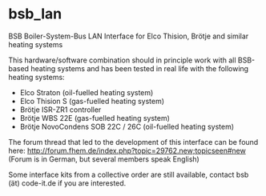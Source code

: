 # bsb_lan
BSB Boiler-System-Bus LAN Interface for Elco Thision, Brötje and similar heating systems

This hardware/software combination should in principle work with all BSB-based heating systems and has been tested in real life with the following heating systems:

- Elco Straton (oil-fuelled heating system)
- Elco Thision S (gas-fuelled heating system)
- Brötje ISR-ZR1 controller
- Brötje WBS 22E (gas-fuelled heating system)
- Brötje NovoCondens SOB 22C / 26C (oil-fuelled heating system)

The forum thread that led to the development of this interface can be found here:
http://forum.fhem.de/index.php?topic=29762.new;topicseen#new
(Forum is in German, but several members speak English)

Some interface kits from a collective order are still available, contact bsb (ät) code-it.de if you are interested.
